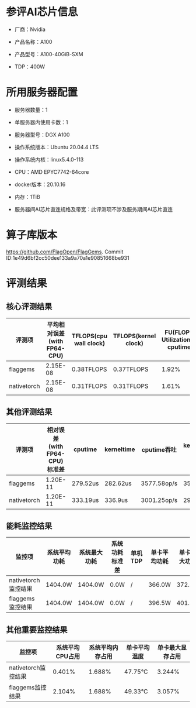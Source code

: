 # 参评AI芯片信息

* 厂商：Nvidia


* 产品名称：A100
* 产品型号：A100-40GiB-SXM
* TDP：400W

# 所用服务器配置

* 服务器数量：1


* 单服务器内使用卡数：1
* 服务器型号：DGX A100
* 操作系统版本：Ubuntu 20.04.4 LTS
* 操作系统内核：linux5.4.0-113
* CPU：AMD EPYC7742-64core
* docker版本：20.10.16
* 内存：1TiB
* 服务器间AI芯片直连规格及带宽：此评测项不涉及服务期间AI芯片直连

# 算子库版本

https://github.com/FlagOpen/FlagGems. Commit ID:1e49d6bf2cc50dee133a9a70a1e90851668be931

# 评测结果

## 核心评测结果

| 评测项  | 平均相对误差(with FP64-CPU) | TFLOPS(cpu wall clock) | TFLOPS(kernel clock) | FU(FLOPS Utilization)-cputime | FU-kerneltime |
| ---- | -------------- | -------------- | ------------ | ------ | ----- |
| flaggems | 2.15E-08    | 0.38TFLOPS       | 0.37TFLOPS        | 1.92% | 1.9% |
| nativetorch | 2.15E-08    | 0.31TFLOPS      | 0.31TFLOPS      | 1.61%      | 1.6%    |

## 其他评测结果

| 评测项  | 相对误差(with FP64-CPU)标准差 | cputime | kerneltime | cputime吞吐 | kerneltime吞吐 | 无预热时延 | 预热后时延 |
| ---- | -------------- | -------------- | ------------ | ------------ | -------------- | -------------- | ------------ |
| flaggems | 1.20E-11    | 279.52us       | 282.62us        | 3577.58op/s | 3538.27op/s | 285711.34us | 454.77us |
| nativetorch | 1.20E-11    | 333.19us       | 336.9us        | 3001.25op/s | 2968.28op/s | 471511.81us | 423.7us |

## 能耗监控结果

| 监控项  | 系统平均功耗  | 系统最大功耗  | 系统功耗标准差 | 单机TDP | 单卡平均功耗 | 单卡最大功耗 | 单卡功耗标准差 | 单卡TDP |
| ---- | ------- | ------- | ------- | ----- | ------------ | ------------ | ------------- | ----- |
| nativetorch监控结果 | 1404.0W | 1404.0W | 0.0W   | /     | 366.0W       | 372.0W      | 4.55W        | 1404.0  |
| flaggems监控结果 | 1404.0W | 1404.0W | 0.0W   | /     | 396.5W       | 401.0W      | 4.5W        | 1404.0  |

## 其他重要监控结果

| 监控项  | 系统平均CPU占用 | 系统平均内存占用 | 单卡平均温度 | 单卡最大显存占用 |
| ---- | --------- | -------- | ------------ | -------------- |
| nativetorch监控结果 | 0.401%    | 1.688%   | 47.75°C       | 3.244%        |
| flaggems监控结果 | 2.104%    | 1.688%   | 49.33°C       | 3.057%        |
